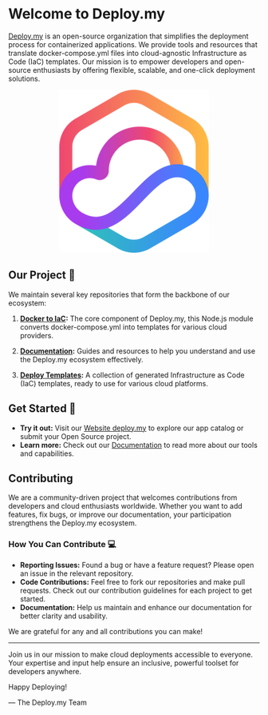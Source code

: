 # Welcome to Deploy.my

[Deploy.my](https://deploy.my) is an open-source organization that simplifies the deployment process for containerized applications. We provide tools and resources that translate docker-compose.yml files into cloud-agnostic Infrastructure as Code (IaC) templates. Our mission is to empower developers and open-source enthusiasts by offering flexible, scalable, and one-click deployment solutions.

<p align="center">
  <img src="/profile/deploymy-logo-transparent-300x326.png" width="300" height="326" alt="Deploy.my Logo">
</p>


## Our Project 🚀

We maintain several key repositories that form the backbone of our ecosystem:

1. **[Docker to IaC](https://github.com/deploymy/docker-to-iac):** The core component of Deploy.my, this Node.js module converts docker-compose.yml into templates for various cloud providers.

2. **[Documentation](https://github.com/deploymy/documentation):** Guides and resources to help you understand and use the Deploy.my ecosystem effectively.

3. **[Deploy Templates](https://github.com/deploymy/deploy-templates):** A collection of generated Infrastructure as Code (IaC) templates, ready to use for various cloud platforms.

## Get Started 🍿

- **Try it out:** Visit our [Website deploy.my](https://deploy.my) to explore our app catalog or submit your Open Source project.
- **Learn more:** Check out our [Documentation](https://docs.deploy.my) to read more about our tools and capabilities.

## Contributing

We are a community-driven project that welcomes contributions from developers and cloud enthusiasts worldwide. Whether you want to add features, fix bugs, or improve our documentation, your participation strengthens the Deploy.my ecosystem.

### How You Can Contribute 💻

- **Reporting Issues:** Found a bug or have a feature request? Please open an issue in the relevant repository.
- **Code Contributions:** Feel free to fork our repositories and make pull requests. Check out our contribution guidelines for each project to get started.
- **Documentation:** Help us maintain and enhance our documentation for better clarity and usability.

We are grateful for any and all contributions you can make!

---

Join us in our mission to make cloud deployments accessible to everyone. Your expertise and input help ensure an inclusive, powerful toolset for developers anywhere.

Happy Deploying!

— The Deploy.my Team
